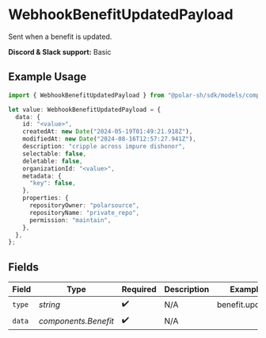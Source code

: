 # WebhookBenefitUpdatedPayload

Sent when a benefit is updated.

**Discord & Slack support:** Basic

## Example Usage

```typescript
import { WebhookBenefitUpdatedPayload } from "@polar-sh/sdk/models/components/webhookbenefitupdatedpayload.js";

let value: WebhookBenefitUpdatedPayload = {
  data: {
    id: "<value>",
    createdAt: new Date("2024-05-19T01:49:21.918Z"),
    modifiedAt: new Date("2024-08-16T12:57:27.941Z"),
    description: "cripple across impure dishonor",
    selectable: false,
    deletable: false,
    organizationId: "<value>",
    metadata: {
      "key": false,
    },
    properties: {
      repositoryOwner: "polarsource",
      repositoryName: "private_repo",
      permission: "maintain",
    },
  },
};
```

## Fields

| Field                | Type                 | Required             | Description          | Example              |
| -------------------- | -------------------- | -------------------- | -------------------- | -------------------- |
| `type`               | *string*             | :heavy_check_mark:   | N/A                  | benefit.updated      |
| `data`               | *components.Benefit* | :heavy_check_mark:   | N/A                  |                      |